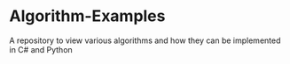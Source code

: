 # Algorithm-Examples
A repository to view various algorithms and how they can be implemented in C# and Python
